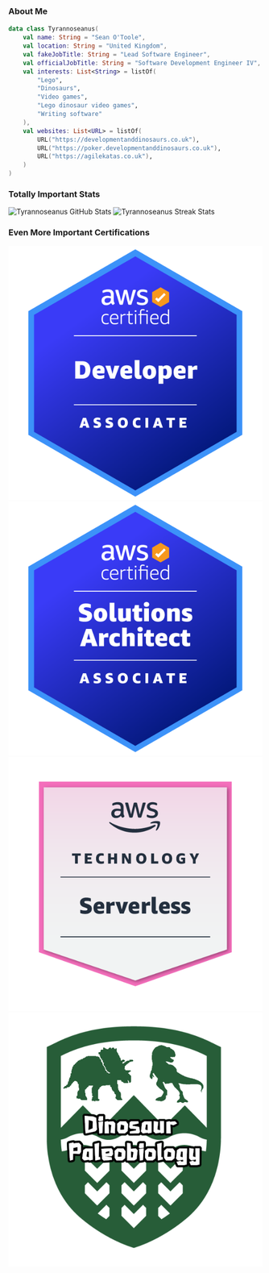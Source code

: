 ### About Me

```kotlin
data class Tyrannoseanus(
    val name: String = "Sean O'Toole",
    val location: String = "United Kingdom",
    val fakeJobTitle: String = "Lead Software Engineer",
    val officialJobTitle: String = "Software Development Engineer IV",
    val interests: List<String> = listOf(
        "Lego",
        "Dinosaurs",
        "Video games",
        "Lego dinosaur video games",
        "Writing software"
    ),    
    val websites: List<URL> = listOf(
        URL("https://developmentanddinosaurs.co.uk"),
        URL("https://poker.developmentanddinosaurs.co.uk"),
        URL("https://agilekatas.co.uk"),
    )
)
```

### Totally Important Stats

![Tyrannoseanus GitHub Stats](https://github-readme-stats.vercel.app/api?username=tyrannoseanus&show_icons=true&title_color=FB8C00&icon_color=FB8C00) ![Tyrannoseanus Streak Stats](https://streak-stats.demolab.com/?user=Tyrannoseanus&mode=weekly)

### Even More Important Certifications
[![AWS Certified Developer Associate](/badges/aws-certified-developer-associate.png 'AWS Certified Developer Associate')](https://www.credly.com/badges/f8d96852-8358-4094-b3c3-7ad290da1bc9) [![AWS Certified Solutions Architect Associate](/badges/aws-certified-solutions-architect-associate.png 'AWS Certified Solutions Architect Associate')]() [![AWS Knowledge: Serverless](/badges/aws-knowledge-serverless.png 'AWS Knowledge: Serverless')](https://www.credly.com/badges/f8d96852-8358-4094-b3c3-7ad290da1bc9) [![Dinosaur Paleobiology](/badges/dinosaur-paleobiology.png 'Dinosaur Paleobiology')]()
